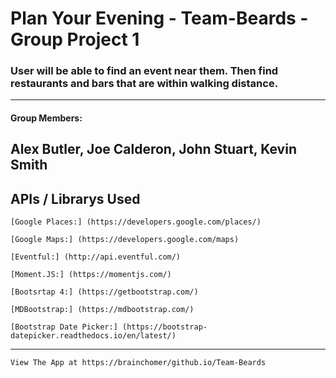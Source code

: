 # Plan Your Evening - Team-Beards - Group Project 1
### User will be able to find an event near them. Then find restaurants and bars that are within walking distance.
---
#### Group Members:
  Alex Butler,
  Joe Calderon,
  John Stuart,
  Kevin Smith
---
## APIs / Librarys Used
	[Google Places:] (https://developers.google.com/places/)

	[Google Maps:] (https://developers.google.com/maps)
	
	[Eventful:] (http://api.eventful.com/)

	[Moment.JS:] (https://momentjs.com/)
	
	[Bootsrtap 4:] (https://getbootstrap.com/)
	
	[MDBootstrap:] (https://mdbootstrap.com/)
	
	[Bootstrap Date Picker:] (https://bootstrap-datepicker.readthedocs.io/en/latest/)
---
	View The App at https://brainchomer/github.io/Team-Beards